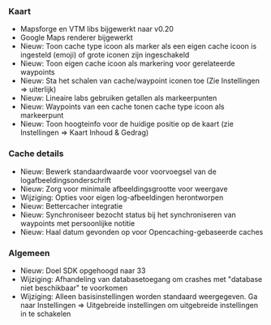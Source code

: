### Kaart
- Mapsforge en VTM libs bijgewerkt naar v0.20
- Google Maps renderer bijgewerkt
- Nieuw: Toon cache type icoon als marker als een eigen cache icoon is ingesteld (emoji) of grote iconen zijn ingeschakeld
- Nieuw: Toon eigen cache icoon als markering voor gerelateerde waypoints
- Nieuw: Sta het schalen van cache/waypoint iconen toe (Zie Instellingen => uiterlijk)
- Nieuw: Lineaire labs gebruiken getallen als markeerpunten
- Nieuw: Waypoints van een cache tonen cache type icoon als markeerpunt
- Nieuw: Toon hoogteinfo voor de huidige positie op de kaart (zie Instellingen => Kaart Inhoud & Gedrag)

### Cache details
- Nieuw: Bewerk standaardwaarde voor voorvoegsel van de logafbeeldingsonderschrift
- Nieuw: Zorg voor minimale afbeeldingsgrootte voor weergave
- Wijziging: Opties voor eigen log-afbeeldingen herontworpen
- Nieuw: Bettercacher integratie
- Nieuw: Synchroniseer bezocht status bij het synchroniseren van waypoints met persoonlijke notitie
- Nieuw: Haal datum gevonden op voor Opencaching-gebaseerde caches

### Algemeen
- Nieuw: Doel SDK opgehoogd naar 33
- Wijziging: Afhandeling van databasetoegang om crashes met "database niet beschikbaar" te voorkomen
- Wijziging: Alleen basisinstellingen worden standaard weergegeven. Ga naar Instellingen => Uitgebreide instellingen om uitgebreide instellingen in te schakelen
